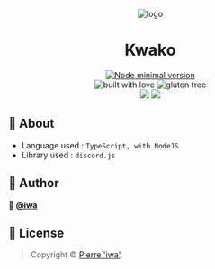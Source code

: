 <div align="center">
<p align="center">
  <img src="https://cdn.iwa.sh/img/tiles/kwako.png" alt="logo"/>
  <h1>Kwako</h1>

  <a href="https://nodejs.org/en/">
    <img alt="Node minimal version" src="https://img.shields.io/badge/node-%3E%3Dv12-blue"/>
  </a>

  <br/>

  <img alt="built with love" src="https://forthebadge.com/images/badges/built-with-love.svg"/>
  <img alt="gluten free" src="https://forthebadge.com/images/badges/gluten-free.svg"/>

  <br/>

  <img src="https://forthebadge.com/images/badges/for-you.svg"/>
  <img src="https://forthebadge.com/images/badges/makes-people-smile.svg"/>
</p>
</div>

## 📄 About

- Language used : `TypeScript, with NodeJS`
- Library used : `discord.js`

## 👤 Author

👤 **[@iwa](https://github.com/iwa)**

## 📝 License
> Copyright © [Pierre 'iwa'](https://github.com/iwa).
